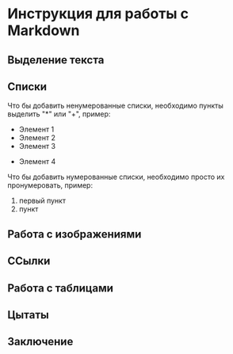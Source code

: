 # Инструкция для работы с Markdown

## Выделение текста

## Списки

Что бы добавить ненумерованные списки, необходимо пункты выделить "*" или "+", пример:
* Элемент 1
* Элемент 2
* Элемент 3
+ Элемент 4

Что бы добавить нумерованные списки, необходимо просто их  пронумеровать, пример:
1. первый пункт
2. пункт 
## Работа с изображениями

## ССылки

## Работа с таблицами

## Цытаты

## Заключение
